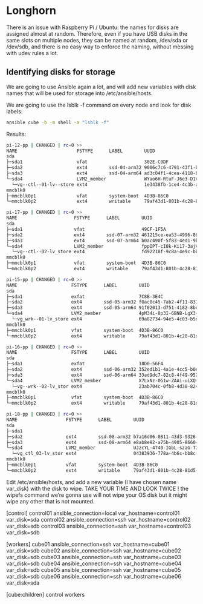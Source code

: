 # Longhorn

There is an issue with Raspberry Pi / Ubuntu: the names for disks are assigned almost at random.
 Therefore, even if you have USB disks in the same slots on multiple nodes, they can be named at random, /dev/sda or /dev/sdb, and there is no easy way to enforce the naming, without messing with udev rules a lot.

## Identifying disks for storage

We are going to use Ansible again a lot, and will add new variables with disk names that will be used for storage into /etc/ansible/hosts.

We are going to use the lsblk -f command on every node and look for disk labels:

``` bash
ansible cube -b -m shell -a "lsblk -f"
```

Results:

``` bash
pi-12-pp | CHANGED | rc=0 >>
NAME                      FSTYPE      LABEL        UUID                                   FSAVAIL FSUSE% MOUNTPOINT
sda                                                                                                      
├─sda1                    vfat                     302E-C0DF                                             
├─sda2                    ext4        ssd-04-arm32 9006c7c6-4791-43f1-bc65-5262c472f64b                  
├─sda3                    ext4        ssd-04-arm64 ad3c04f1-4cea-4118-bb71-cd937960c9a9      3.8G    71% /
└─sda4                    LVM2_member              WYao6H-RtuF-J6e3-D1VE-UENC-vWZc-tNx0js                
  └─vg--ctl--01-lv--store ext4                     1e3438fb-1ce4-4c3b-a709-b397708fdc06     18.5G     0% /var/storage
mmcblk0                                                                                                  
├─mmcblk0p1               vfat        system-boot  4D3B-86C0                               135.9M    46% /boot/firmware
└─mmcblk0p2               ext4        writable     79af43d1-801b-4c28-81d5-724c930bcc83       11G    19% /SD

pi-17-pp | CHANGED | rc=0 >>
NAME                     FSTYPE      LABEL        UUID                                   FSAVAIL FSUSE% MOUNTPOINT
sda                                                                                                     
├─sda1                   vfat                     49CF-1F5A                                             
├─sda2                   ext4        ssd-07-arm32 461215ce-ea53-4996-8697-54420e7a1da3                  
├─sda3                   ext4        ssd-07-arm64 b0ac490f-5f83-4ed1-9b94-8a52436b955f     10.3G    29% /
└─sda4                   LVM2_member              fppIPT-cI0k-Ki17-3ajV-j40Z-toBg-ICwV69                
  └─vg--ctl--02-lv_store ext4                     fd92218f-9c8a-4e9c-bb06-8d3704bd9b0a     18.5G     0% /var/storage
mmcblk0                                                                                                 
├─mmcblk0p1              vfat        system-boot  4D3B-86C0                               132.8M    47% /boot/firmware
└─mmcblk0p2              ext4        writable     79af43d1-801b-4c28-81d5-724c930bcc83       10G    26% /SD

pi-15-pp | CHANGED | rc=0 >>
NAME                    FSTYPE      LABEL        UUID                                   FSAVAIL FSUSE% MOUNTPOINT
sda                                                                                                    
├─sda1                  exfat                    7C8B-3E4C                                             
├─sda2                  ext4        ssd-05-arm32 f0ac0c45-7ab2-4f11-8373-7a2f568a3bc2                  
├─sda3                  ext4        ssd-05-arm64 91f02013-d751-4182-8bcb-5bf6f54498b7     10.4G    28% /
└─sda4                  LVM2_member              4pM34i-8p3I-6BNB-LgX3-rc0Q-ICh1-tz5Mzs                
  └─vg_wrk--01-lv_store ext4                     69a82734-94e5-4c03-b5d0-99aa5cfcc794     18.5G     0% /var/storage
mmcblk0                                                                                                
├─mmcblk0p1             vfat        system-boot  4D3B-86C0                               132.8M    47% /boot/firmware
└─mmcblk0p2             ext4        writable     79af43d1-801b-4c28-81d5-724c930bcc83       23G    16% /SD

pi-16-pp | CHANGED | rc=0 >>
NAME                    FSTYPE      LABEL        UUID                                   FSAVAIL FSUSE% MOUNTPOINT
sda                                                                                                    
├─sda1                  exfat                    18D0-56F4                                             
├─sda2                  ext4        ssd-06-arm32 352ed1b1-4a1e-4cc5-b0e3-c9c3cb34215d                  
├─sda3                  ext4        ssd-06-arm64 33ad9dc7-82c8-4f49-9521-b0590044d68c     10.6G    27% /
└─sda4                  LVM2_member              X7LxNz-0G1w-ZAAi-uiXQ-WwWK-ZEvR-r6R16z                
  └─vg--wrk--02-lv_stor ext4                     23ab704c-0fb8-4d38-824c-8168ca1d8602     18.5G     0% /var/storage
mmcblk0                                                                                                
├─mmcblk0p1             vfat        system-boot  4D3B-86C0                               132.8M    47% /boot/firmware
└─mmcblk0p2             ext4        writable     79af43d1-801b-4c28-81d5-724c930bcc83     10.9G    19% /SD

pi-18-pp | CHANGED | rc=0 >>
NAME                  FSTYPE      LABEL        UUID                                   FSAVAIL FSUSE% MOUNTPOINT
sda                                                                                                  
├─sda1                                                                                               
├─sda2                ext4        ssd-08-arm32 b7a16d06-0811-43d3-9326-e1b0f0a00b61                  
├─sda3                ext4        ssd-08-arm64 e8ab8e92-a75b-4905-8660-d7a88075514d     11.4G    22% /
└─sda4                LVM2_member              UJzcYL-4740-IGbL-szaG-T7xh-WA0C-I3cgA6                
  └─vg_ctl_03-lv_stor ext4                     04383936-778a-4b6c-bb8c-850ebfe042a4     18.5G     0% /var/storage
mmcblk0                                                                                              
├─mmcblk0p1           vfat        system-boot  4D3B-86C0                               132.8M    47% /boot/firmware
└─mmcblk0p2           ext4        writable     79af43d1-801b-4c28-81d5-724c930bcc83     10.6G    22% /SD
```

Edit /etc/ansible/hosts, and add a new variable (I have chosen name var_disk) with the disk to wipe.
TAKE YOUR TIME AND LOOK TWICE ! the wipefs command we’re gonna use will not wipe your OS disk but it might wipe any other that is not mounted.

[control]
control01  ansible_connection=local var_hostname=control01 var_disk=sda
control02  ansible_connection=ssh   var_hostname=control02 var_disk=sdb
control03  ansible_connection=ssh   var_hostname=control03 var_disk=sdb

[workers]
cube01  ansible_connection=ssh  var_hostname=cube01 var_disk=sdb
cube02  ansible_connection=ssh  var_hostname=cube02 var_disk=sdb
cube03  ansible_connection=ssh  var_hostname=cube03 var_disk=sdb
cube04  ansible_connection=ssh  var_hostname=cube04 var_disk=sdb
cube05  ansible_connection=ssh  var_hostname=cube05 var_disk=sdb
cube06  ansible_connection=ssh  var_hostname=cube06 var_disk=sda

[cube:children]
control
workers


